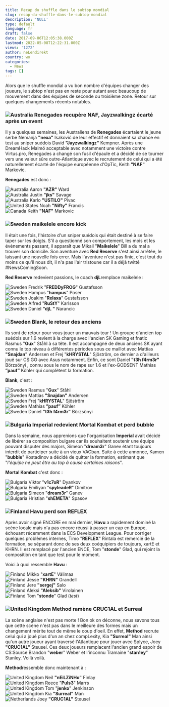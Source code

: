 ```yaml
---
title: Recap du shuffle dans le subtop mondial
slug: recap-du-shuffle-dans-le-subtop-mondial
description: 'NULL'
type: default
language: fr
draft: false
date: 2017-09-06T12:05:38.000Z
lastmod: 2022-05-08T12:22:31.000Z
views: '1272'
author: neLendirekt
country: wo
categories:
  - News
tags: []
---
```

Alors que le shuffle mondial a vu bon nombre d'équipes changer des joueurs, le subtop n'est pas en reste pour autant avec beaucoup de mouvement dans des équipes de seconde ou troisième zone. Retour sur quelques changements récents notables.

### **![Australia](/images/countries/au.svg)⁠ Renegades recupère NAF, Jayzwalkingz écarté après un event**

Il y a quelques semaines, les Australiens de **Renegades** écartaient le jeune serbe Nemanja **"nexa"** Isaković de leur effectif et donnaient sa chance en test au sniper suédois David **"Jayzwalkingz"** Kempner. Après une DreamHack Malmö acceptable avec notamment une victoire contre Virtus.pro, Renegades a changé son fusil d'épaule et a décidé de se tourner vers une valeur sûre outre-Atlantique avec le recrutement de celui qui a été naturellement écarté de l'équipe européenne d'OpTic, Keith **"NAF"** Markovic.

**Renegades** est donc :

![Australia](/images/countries/au.svg)⁠ Aaron **"AZR"** Ward  
![Australia](/images/countries/au.svg)⁠ Justin **"jks"** Savage  
![Australia](/images/countries/au.svg)⁠ Karlo **"USTILO"** Pivac  
![United States](/images/countries/us.svg)⁠ Noah **"Nifty"** Francis  
![Canada](/images/countries/ca.svg)⁠ Keith **"NAF"** Markovic

### **![Sweden](/images/countries/se.svg)⁠ maikelele encore kick**

Il était une fois, l'histoire d'un sniper suédois qui était destiné à se faire taper sur les doigts. S'il a questionné son comportement, les mois et les événements passant, il apparaît que Mikail "**Maikelele**" Bill a du mal a trouver son domicile. Son aventure avec **Red Reserve** s'est ainsi arrêtée, le laissant une nouvelle fois errer. Mais l'aventure n'est pas finie, c'est tout du moins ce qu'il nous dit, il n'a pas l'air tristoune car il a déjà twitté #NewsComingSoon.

**Red Reserve** redevient passions, le coach **djL**remplace maikelele : 

![Sweden](/images/countries/se.svg)⁠ Fredrik "**FREDDyFROG**" Gustafsson  
![Sweden](/images/countries/se.svg)⁠ Hampus "**hampus**" Poser  
![Sweden](/images/countries/se.svg)⁠ Joakim "**Relaxa**" Gustafsson  
![Sweden](/images/countries/se.svg)⁠ Alfred "**RuStY**" Karlsson  
![Sweden](/images/countries/se.svg)⁠ Daniel **"djL "** Narancic

### **![Sweden](/images/countries/se.svg)⁠ Blank, le retour des anciens**

Ils sont de retour pour vous jouer un mauvais tour ! Un groupe d'ancien top suédois sur 1.6 revient à la charge avec l'ancien SK Gaming et fnatic Rasmus "**Gux**" Ståhl à sa tête. Il est accompagné de deux anciens SK ayant connu le top niveau à différentes périodes sous ce maillot avec Mattias **"Snajdan"** Andersen et Frej "**kHRYSTAL**" Sjöström, ce dernier a d'ailleurs joué sur CS:GO avec Asus notamment. Enfin, ce sont Daniel **"t3h f4rm3r"** Börzsönyi , connu sous le nom de rape sur 1.6 et l'ex-GODSENT Mathias **”pauf”** Köhler qui complètent la formation. 

**Blank**, c'est :

![Sweden](/images/countries/se.svg)⁠ Rasmus "**Gux**" Ståhl  
![Sweden](/images/countries/se.svg)⁠ Mattias **"Snajdan"** Andersen  
![Sweden](/images/countries/se.svg)⁠ Frej "**kHRYSTAL**" Sjöström  
![Sweden](/images/countries/se.svg)⁠ Mathias **”pauf”** Köhler  
![Sweden](/images/countries/se.svg)⁠ Daniel **"t3h f4rm3r"** Börzsönyi 

### **![Bulgaria](/images/countries/bg.svg)⁠ Imperial redevient Mortal Kombat et perd bubble**

Dans la semaine, nous apprenions que l'organisation **Imperial** avait décidé de libérer sa composition bulgare car ils souhaitent soutenir une équipe pouvant disputer des majors, Simeon "**dream3r**" Ganev étant toujours interdit de participer suite à un vieux VACban. Suite à cette annonce, Kamen "**bubble**" Kostadinov a décidé de quitter la formation, estimant que "_l'équipe ne peut être au top à cause certaines raisons_".

**Mortal Kombat** c'est donc :

![Bulgaria](/images/countries/bg.svg)⁠ Viktor "**v1c7oR**" Dyankov  
![Bulgaria](/images/countries/bg.svg)⁠ Emiliyan "**spyleadeR**" Dimitrov  
![Bulgaria](/images/countries/bg.svg)⁠ Simeon "**dream3r**" Ganev  
![Bulgaria](/images/countries/bg.svg)⁠ Hristian "**shEMETA**" Spasov 

### **![Finland](/images/countries/fi.svg)⁠ Havu perd son REFLEX**

Après avoir signé ENCORE en mai dernier, **Havu** a rapidement dominé la scène locale mais n'a pas encore réussi à passer un cap en Europe, échouant récemment dans la ECS Development League. Pour corriger quelques problèmes internes, Timo "**REFLEX**" Rintala est remercié de la formation, se séparant donc de ses deux coéquipiers de toujours, xartE et KHRN. Il est remplacé par l'ancien ENCE, Tom "**stonde**" Glad, qui rejoint la composition en tant que test pour le moment.

Voici à quoi ressemble **Havu** :

![Finland](/images/countries/fi.svg)⁠ Mikko "**xartE**" Välimaa  
![Finland](/images/countries/fi.svg)⁠ Jesse **"KHRN"** Grandell  
![Finland](/images/countries/fi.svg)⁠ Jere **"sergej"** Salo  
![Finland](/images/countries/fi.svg)⁠ Aleksi **"Aleksib"** Virolainen  
![Finland](/images/countries/fi.svg)⁠ Tom "**stonde**" Glad (_test_)

### **![United Kingdom](/images/countries/gb.svg)⁠ Method ramène CRUC1AL et Surreal**

La scène anglaise n'est pas morte ! Bon ok on déconne, nous savons tous que cette scène n'est pas dans le meilleure des formes mais un changement mérite tout de même le coup d'oeil. En effet, **Method** recrute celui qui a joué plus d'un an chez compLexity, Kia **"Surreal"** Man ainsi qu'un autre joueur ayant traversé l'Atlantique pour jouer avec Splyce, Joey **"CRUC1AL"** Steusel. Ces deux joueurs remplacent l'ancien grand espoir de CS:Source Brandon "**weber**" Weber et l'inconnu Tramaine "**stan1ey**" Stanley. Voilà voilà.

**Method**ressemble donc maintenant à :

![United Kingdom](/images/countries/gb.svg)⁠ Neil **"nEiLZiNHo"** Finlay  
![United Kingdom](/images/countries/gb.svg)⁠ Reece "**Puls3**" Marrs  
![United Kingdom](/images/countries/gb.svg)⁠ Tom "**jenko**" Jenkinson  
![United Kingdom](/images/countries/gb.svg)⁠ Kia **"Surreal"** Man  
![Netherlands](/images/countries/nl.svg)⁠ Joey **"CRUC1AL"** Steusel
